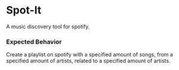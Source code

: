 # Spot-It
A music discovery tool for spotify.

### Expected Behavior
Create a playlist on spotify with a specified amount of songs, from a specified amount of artists, related to a specified amount of artists.
